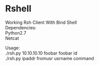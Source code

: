 # Rshell
Working Rsh Client With Bind Shell <br />
Dependencies: <br />
Python2.7 <br />
Netcat <br />

Usage: <br />
./rsh.py 10.10.10.10 foobar foobar id <br />
./rsh.py ipaddr fromusr usrname command <br />



